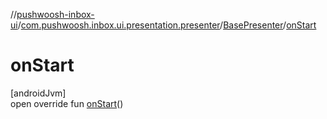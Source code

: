 //[pushwoosh-inbox-ui](../../../index.md)/[com.pushwoosh.inbox.ui.presentation.presenter](../index.md)/[BasePresenter](index.md)/[onStart](on-start.md)

# onStart

[androidJvm]\
open override fun [onStart](on-start.md)()
